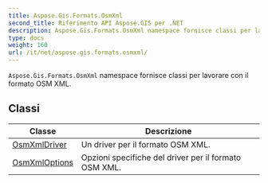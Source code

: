 ```yaml
---
title: Aspose.Gis.Formats.OsmXml
second_title: Riferimento API Aspose.GIS per .NET
description: Aspose.Gis.Formats.OsmXml namespace fornisce classi per lavorare con il formato OSM XML.
type: docs
weight: 160
url: /it/net/aspose.gis.formats.osmxml/
---
```

`Aspose.Gis.Formats.OsmXml` namespace fornisce classi per lavorare con il formato OSM XML.

## Classi

| Classe | Descrizione |
| --- | --- |
| [OsmXmlDriver](./osmxmldriver/) | Un driver per il formato OSM XML. |
| [OsmXmlOptions](./osmxmloptions/) | Opzioni specifiche del driver per il formato OSM XML. |



